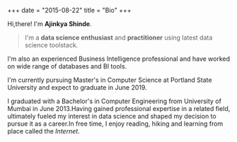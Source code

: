 +++
date = "2015-08-22"
title = "Bio"
+++

Hi,there! I'm **Ajinkya Shinde**.

>I'm a **data science enthusiast** and  **practitioner** using latest data science toolstack. 

I'm also an experienced Business Intelligence professional and have worked on wide range of databases and BI tools.

I'm currently pursuing Master's in Computer Science at Portland State University and expect to graduate in June 2019.

I graduated with a Bachelor's in Computer Engineering from University of Mumbai in June 2013.Having gained professional expertise in a related field, ultimately fueled my interest in data science and shaped my decision to pursue it as a career.In free time, I enjoy reading, hiking and learning from place called the _Internet_.